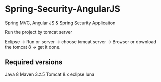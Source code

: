 # Spring-Security-AngularJS
Spring MVC, Angular JS &amp; Spring Security Applicaiton

Run the project by tomcat server 

Eclipse -> Run on server -> choose tomcat server -> Browser or download the tomcat 8 -> get it done.

Required versions
----------------------------------
Java 8
Maven 3.2.5
Tomcat 8.x
eclipse luna